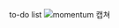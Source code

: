 to-do list
![momentum 캡쳐](https://github.com/davin11992/12th-JS-MOMENTUM/assets/89904210/0527656e-af14-4719-b754-15fdbcac107c)
